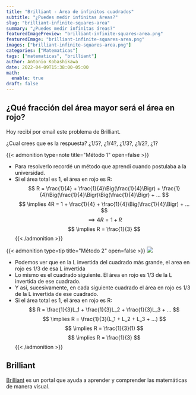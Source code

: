 ```yaml
---
title: "Brilliant - Área de infinitos cuadrados"
subtitle: "¿Puedes medir infinitas áreas?"
slug: "brilliant-infinite-squares-area"
summary: "¿Puedes medir infinitas áreas?"
featuredImagePreview: "brilliant-infinite-squares-area.png"
featuredImage: "brilliant-infinite-squares-area.png"
images: ["brilliant-infinite-squares-area.png"]
categories: ["Matematicas"]
tags: ["matematicas", "brilliant"]
author: Antonio Kobashikawa
date: 2022-04-09T15:38:00-05:00
math:
  enable: true
draft: false
---
```


## ¿Qué fracción del área mayor será el área en rojo?

Hoy recibí por email este problema de Brilliant.

¿Cual crees que es la respuesta? ¿1/5?, ¿1/4?, ¿1/3?, ¿1/2?, ¿1?

{{< admonition type=note title="Método 1" open=false >}}
  - Para resolverlo recordé un método que aprendí cuando postulaba a la universidad.
  - Si el área total es 1, el área en rojo es R:
    $$ R = \frac{1}{4} + \frac{1}{4}\Big(\frac{1}{4}\Bigr) + \frac{1}{4}\Big(\frac{1}{4}\Bigr)\Big(\frac{1}{4}\Bigr) + ... $$
    $$ \implies 4R = 1 + \frac{1}{4} + \frac{1}{4}\Big(\frac{1}{4}\Bigr) + ... $$
    $$ \implies 4R = 1 + R $$
    $$ \implies R = \frac{1}{3} $$
{{< /admonition >}}

{{< admonition type=tip title="Método 2" open=false >}}
  ![](brilliant-infinite-squares-area-solving.png)
  - Podemos ver que en la L invertida del cuadrado más grande, el area en rojo es 1/3 de esa L invertida
  - Lo mismo es el cuadrado siguiente. El área en rojo es 1/3 de la L invertida de ese cuadrado.
  - Y así, sucesivamente, en cada siguiente cuadrado  el área en rojo es 1/3 de la L invertida de ese cuadrado.
  - Si el área total es 1, el área en rojo es R:
    $$ R = \frac{1}{3}L_1 + \frac{1}{3}L_2 + \frac{1}{3}L_3 + ... $$
    $$ \implies R = \frac{1}{3}(L_1 + L_2 + L_3 + ...) $$
    $$ \implies R = \frac{1}{3}(1) $$
    $$ \implies R = \frac{1}{3} $$
{{< /admonition >}}

## Brilliant

[Brilliant](https://brilliant.org/) es un portal que ayuda a aprender y comprender las matemáticas de manera visual.